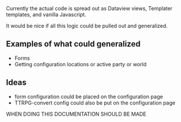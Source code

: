Currently the actual code is spread out as Dataview views, Templater templates, and vanilla Javascript.

It would be nice if all this logic could be pulled out and generalized.

## Examples of what could generalized
- Forms
- Getting configuration locations or active party or world

## Ideas
- form configuration could be placed on the configuration page
- TTRPG-convert config could also be put on the configuration page

WHEN DOING THIS DOCUMENTATION SHOULD BE MADE 